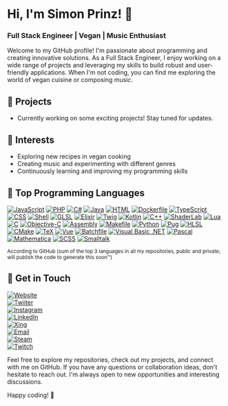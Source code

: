 # Hi, I'm Simon Prinz! 👋

### Full Stack Engineer | Vegan | Music Enthusiast

Welcome to my GitHub profile! I'm passionate about programming and creating innovative solutions. As a Full Stack Engineer, I enjoy working on a wide range of projects and leveraging my skills to build robust and user-friendly applications. When I'm not coding, you can find me exploring the world of vegan cuisine or composing music.

## 🔭 Projects

- Currently working on some exciting projects! Stay tuned for updates.

## 🌱 Interests

- Exploring new recipes in vegan cooking
- Creating music and experimenting with different genres
- Continuously learning and improving my programming skills

## 🚀 Top Programming Languages

<!-- START_TOP_LANGUAGES -->
[![JavaScript](https://img.shields.io/badge/JavaScript-46-f1e05a?style=flat-square&logo=JavaScript)](https://github.com/SimonPrinz?tab=repositories&q=&type=&language=JavaScript)
[![PHP](https://img.shields.io/badge/PHP-42-4F5D95?style=flat-square&logo=PHP)](https://github.com/SimonPrinz?tab=repositories&q=&type=&language=PHP)
[![C#](https://img.shields.io/badge/C%23-40-178600?style=flat-square&logo=C%23)](https://github.com/SimonPrinz?tab=repositories&q=&type=&language=C%23)
[![Java](https://img.shields.io/badge/Java-33-b07219?style=flat-square&logo=Java)](https://github.com/SimonPrinz?tab=repositories&q=&type=&language=Java)
[![HTML](https://img.shields.io/badge/HTML-28-e34c26?style=flat-square&logo=HTML)](https://github.com/SimonPrinz?tab=repositories&q=&type=&language=HTML)
[![Dockerfile](https://img.shields.io/badge/Dockerfile-25-384d54?style=flat-square&logo=Dockerfile)](https://github.com/SimonPrinz?tab=repositories&q=&type=&language=Dockerfile)
[![TypeScript](https://img.shields.io/badge/TypeScript-23-3178c6?style=flat-square&logo=TypeScript)](https://github.com/SimonPrinz?tab=repositories&q=&type=&language=TypeScript)
[![CSS](https://img.shields.io/badge/CSS-21-563d7c?style=flat-square&logo=CSS)](https://github.com/SimonPrinz?tab=repositories&q=&type=&language=CSS)
[![Shell](https://img.shields.io/badge/Shell-10-89e051?style=flat-square&logo=Shell)](https://github.com/SimonPrinz?tab=repositories&q=&type=&language=Shell)
[![GLSL](https://img.shields.io/badge/GLSL-8-5686a5?style=flat-square&logo=GLSL)](https://github.com/SimonPrinz?tab=repositories&q=&type=&language=GLSL)
[![Elixir](https://img.shields.io/badge/Elixir-8-6e4a7e?style=flat-square&logo=Elixir)](https://github.com/SimonPrinz?tab=repositories&q=&type=&language=Elixir)
[![Twig](https://img.shields.io/badge/Twig-7-c1d026?style=flat-square&logo=Twig)](https://github.com/SimonPrinz?tab=repositories&q=&type=&language=Twig)
[![Kotlin](https://img.shields.io/badge/Kotlin-5-A97BFF?style=flat-square&logo=Kotlin)](https://github.com/SimonPrinz?tab=repositories&q=&type=&language=Kotlin)
[![C++](https://img.shields.io/badge/C%2b%2b-5-f34b7d?style=flat-square&logo=C%2b%2b)](https://github.com/SimonPrinz?tab=repositories&q=&type=&language=C%2b%2b)
[![ShaderLab](https://img.shields.io/badge/ShaderLab-4-222c37?style=flat-square&logo=ShaderLab)](https://github.com/SimonPrinz?tab=repositories&q=&type=&language=ShaderLab)
[![Lua](https://img.shields.io/badge/Lua-4-000080?style=flat-square&logo=Lua)](https://github.com/SimonPrinz?tab=repositories&q=&type=&language=Lua)
[![C](https://img.shields.io/badge/C-4-555555?style=flat-square&logo=C)](https://github.com/SimonPrinz?tab=repositories&q=&type=&language=C)
[![Objective-C](https://img.shields.io/badge/Objective--C-3-438eff?style=flat-square&logo=Objective--C)](https://github.com/SimonPrinz?tab=repositories&q=&type=&language=Objective-C)
[![Assembly](https://img.shields.io/badge/Assembly-3-6E4C13?style=flat-square&logo=Assembly)](https://github.com/SimonPrinz?tab=repositories&q=&type=&language=Assembly)
[![Makefile](https://img.shields.io/badge/Makefile-3-427819?style=flat-square&logo=Makefile)](https://github.com/SimonPrinz?tab=repositories&q=&type=&language=Makefile)
[![Python](https://img.shields.io/badge/Python-3-3572A5?style=flat-square&logo=Python)](https://github.com/SimonPrinz?tab=repositories&q=&type=&language=Python)
[![Pug](https://img.shields.io/badge/Pug-2-a86454?style=flat-square&logo=Pug)](https://github.com/SimonPrinz?tab=repositories&q=&type=&language=Pug)
[![HLSL](https://img.shields.io/badge/HLSL-2-aace60?style=flat-square&logo=HLSL)](https://github.com/SimonPrinz?tab=repositories&q=&type=&language=HLSL)
[![CMake](https://img.shields.io/badge/CMake-2-DA3434?style=flat-square&logo=CMake)](https://github.com/SimonPrinz?tab=repositories&q=&type=&language=CMake)
[![TeX](https://img.shields.io/badge/TeX-2-3D6117?style=flat-square&logo=TeX)](https://github.com/SimonPrinz?tab=repositories&q=&type=&language=TeX)
[![Vue](https://img.shields.io/badge/Vue-2-41b883?style=flat-square&logo=Vue)](https://github.com/SimonPrinz?tab=repositories&q=&type=&language=Vue)
[![Batchfile](https://img.shields.io/badge/Batchfile-1-C1F12E?style=flat-square&logo=Batchfile)](https://github.com/SimonPrinz?tab=repositories&q=&type=&language=Batchfile)
[![Visual Basic .NET](https://img.shields.io/badge/Visual_Basic_.NET-1-945db7?style=flat-square&logo=Visual_Basic_.NET)](https://github.com/SimonPrinz?tab=repositories&q=&type=&language=Visual+Basic+.NET)
[![Pascal](https://img.shields.io/badge/Pascal-1-E3F171?style=flat-square&logo=Pascal)](https://github.com/SimonPrinz?tab=repositories&q=&type=&language=Pascal)
[![Mathematica](https://img.shields.io/badge/Mathematica-1-dd1100?style=flat-square&logo=Mathematica)](https://github.com/SimonPrinz?tab=repositories&q=&type=&language=Mathematica)
[![SCSS](https://img.shields.io/badge/SCSS-1-c6538c?style=flat-square&logo=SCSS)](https://github.com/SimonPrinz?tab=repositories&q=&type=&language=SCSS)
[![Smalltalk](https://img.shields.io/badge/Smalltalk-1-596706?style=flat-square&logo=Smalltalk)](https://github.com/SimonPrinz?tab=repositories&q=&type=&language=Smalltalk)
<!-- END_TOP_LANGUAGES -->
<sup>According to GitHub (sum of the top 3 languages in all my repositories, public and private; will publish the code to generate this soon™️)</sup>

## 💬 Get in Touch

[![Website](https://img.shields.io/badge/Website-SimonPri.nz-ff69b4?style=flat-square&logo=google-chrome)][Website]  
[![Twiiter](https://img.shields.io/badge/Twitter-@SimonPrinz-ff0000?style=flat-square&logo=twitter)][Twitter]  
[![Instagram](https://img.shields.io/badge/Instagram-ciao.simon-ff8c00?style=flat-square&logo=instagram)][Instagram]  
[![LinkedIn](https://img.shields.io/badge/LinkedIn-Simon%20Prinz-ffff00?style=flat-square&logo=linkedin)][LinkedIn]  
[![Xing](https://img.shields.io/badge/Xing-Simon%20Prinz-008e00?style=flat-square&logo=xing)][Xing]  
[![Email](https://img.shields.io/badge/Email-Hey@SimonPri.nz-00c0c0?style=flat-square&logo=gmail)][Email]  
[![Steam](https://img.shields.io/badge/Steam-SimonPrinz-4000b6?style=flat-square&logo=steam)][Steam]  
[![Twitch](https://img.shields.io/badge/Twitch-SimonPrinz-8e008e?style=flat-square&logo=twitch)][Twitch]

Feel free to explore my repositories, check out my projects, and connect with me on GitHub. If you have any questions or collaboration ideas, don't hesitate to reach out. I'm always open to new opportunities and interesting discussions.

Happy coding! 🚀


[Website]: https://simonpri.nz
[Twitter]: https://twitter.com/simonprinz
[Instagram]: https://instagram.com/ciao.simon/
[LinkedIn]: https://linkedin.com/in/simon-prinz/
[Xing]: https://xing.com/profile/Simon_Prinz3
[Email]: mailto:hey@simonpri.nz
[Steam]: https://steamcommunity.com/id/simonprinz
[Twitch]: https://www.twitch.tv/simonprinz
